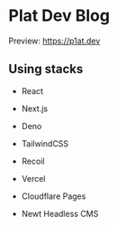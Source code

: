 # Plat Dev Blog

Preview: https://p1at.dev

## Using stacks

-   React
-   Next.js
-   Deno

-   TailwindCSS
-   Recoil

-   Vercel
-   Cloudflare Pages
-   Newt Headless CMS
